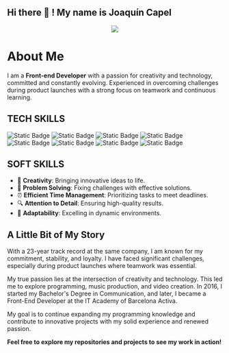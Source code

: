 ## Hi there 👋 ! My name is Joaquín Capel


<div id="header" align="center">
<img src="https://media.giphy.com/media/L8K62iTDkzGX6/giphy.gif"/>
</div>

# About Me

I am a **Front-end Developer** with a passion for creativity and technology, committed and constantly evolving. Experienced in overcoming challenges during product launches with a strong focus on teamwork and continuous learning.

## TECH SKILLS
![Static Badge](https://img.shields.io/badge/Angular-magenta?style=for-the-badge&logo=Angular&logoColor=magenta&labelColor=black)
![Static Badge](https://img.shields.io/badge/TypeScript-blue?style=for-the-badge&logo=Typescript&labelColor=black)
![Static Badge](https://img.shields.io/badge/JavaScript-yellow?style=for-the-badge&logo=JavaScript&logoColor=yellow&labelColor=black)
![Static Badge](https://img.shields.io/badge/HTML-orange?style=for-the-badge&logo=html5&logoColor=orange&labelColor=black)
![Static Badge](https://img.shields.io/badge/CSS-%23264de4?style=for-the-badge&logo=css3&logoColor=%23264de4&labelColor=black)
![Static Badge](https://img.shields.io/badge/Bootstrap-purple?style=for-the-badge&logo=Bootstrap&logoColor=purple&labelColor=black)
![Static Badge](https://img.shields.io/badge/NodeJs-green?style=for-the-badge&logo=Node.js&labelColor=black)
![Static Badge](https://img.shields.io/badge/Mysql-%2300758f?style=for-the-badge&logo=mysql&labelColor=black)


## SOFT SKILLS

- 🎨 **Creativity**: Bringing innovative ideas to life.
- 🧩 **Problem Solving**: Fixing challenges with effective solutions.
- ⏰ **Efficient Time Management**: Prioritizing tasks to meet deadlines.
- 🔍 **Attention to Detail**: Ensuring high-quality results.
- 🌟 **Adaptability**: Excelling in dynamic environments.

## A Little Bit of My Story

With a 23-year track record at the same company, I am known for my commitment, stability, and loyalty. I have faced significant challenges, especially during product launches where teamwork was essential.

My true passion lies at the intersection of creativity and technology. This led me to explore programming, music production, and video creation. In 2016, I started my Bachelor's Degree in Communication, and later, I became a Front-End Developer at the IT Academy of Barcelona Activa.

My goal is to continue expanding my programming knowledge and contribute to innovative projects with my solid experience and renewed passion.


**Feel free to explore my repositories and projects to see my work in action!**



